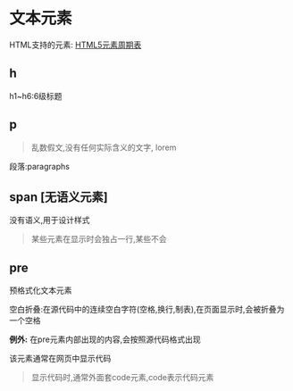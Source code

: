 # 文本元素

HTML支持的元素: [HTML5元素周期表](http://www.xuanfengge.com/)

## h

h1~h6:6级标题

## p

> 乱数假文,没有任何实际含义的文字, lorem

段落:paragraphs

## span [无语义元素]

没有语义,用于设计样式

> 某些元素在显示时会独占一行,某些不会

## pre

预格式化文本元素

空白折叠:在源代码中的连续空白字符(空格,换行,制表),在页面显示时,会被折叠为一个空格

**例外:** 在pre元素内部出现的内容,会按照源代码格式出现

该元素通常在网页中显示代码

> 显示代码时,通常外面套code元素,code表示代码元素
